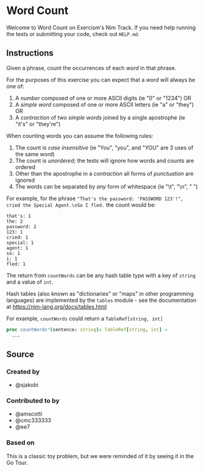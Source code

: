 # Word Count

Welcome to Word Count on Exercism's Nim Track.
If you need help running the tests or submitting your code, check out `HELP.md`.

## Instructions

Given a phrase, count the occurrences of each _word_ in that phrase.

For the purposes of this exercise you can expect that a _word_ will always be one of:

1. A _number_ composed of one or more ASCII digits (ie "0" or "1234") OR
2. A _simple word_ composed of one or more ASCII letters (ie "a" or "they") OR
3. A _contraction_ of two _simple words_ joined by a single apostrophe (ie "it's" or "they're")

When counting words you can assume the following rules:

1. The count is _case insensitive_ (ie "You", "you", and "YOU" are 3 uses of the same word)
2. The count is _unordered_; the tests will ignore how words and counts are ordered
3. Other than the apostrophe in a _contraction_ all forms of _punctuation_ are ignored
4. The words can be separated by _any_ form of whitespace (ie "\t", "\n", " ")

For example, for the phrase `"That's the password: 'PASSWORD 123'!", cried the Special Agent.\nSo I fled.` the count would be:

```text
that's: 1
the: 2
password: 2
123: 1
cried: 1
special: 1
agent: 1
so: 1
i: 1
fled: 1
```

The return from `countWords` can be any hash table type with a key of `string` and a value of `int`.

Hash tables (also known as "dictionaries" or "maps" in other programming languages) are implemented by the `tables` module - see the documentation at https://nim-lang.org/docs/tables.html

For example, `countWords` could return a `TableRef[string, int]`

```nim
proc countWords*(sentence: string): TableRef[string, int] =
  ...
```

## Source

### Created by

- @sjakobi

### Contributed to by

- @amscotti
- @cmc333333
- @ee7

### Based on

This is a classic toy problem, but we were reminded of it by seeing it in the Go Tour.